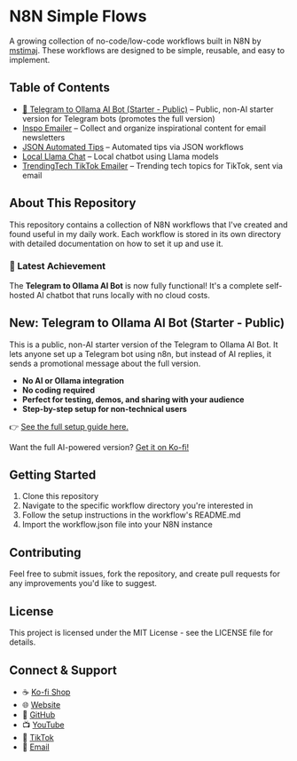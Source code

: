 # N8N Simple Flows

A growing collection of no-code/low-code workflows built in N8N by [mstimaj](https://github.com/mstimaj). These workflows are designed to be simple, reusable, and easy to implement.

## Table of Contents

- [🧠 Telegram to Ollama AI Bot (Starter - Public)](./telegram-ollama-public) – Public, non-AI starter version for Telegram bots (promotes the full version)
- [Inspo Emailer](./inspo-emailer) – Collect and organize inspirational content for email newsletters
- [JSON Automated Tips](./JSON-Automated-Tips) – Automated tips via JSON workflows
- [Local Llama Chat](./Local_llama_chat) – Local chatbot using Llama models
- [TrendingTech TikTok Emailer](./TrendingTech_TikTok_Emailer) – Trending tech topics for TikTok, sent via email

## About This Repository

This repository contains a collection of N8N workflows that I've created and found useful in my daily work. Each workflow is stored in its own directory with detailed documentation on how to set it up and use it.

### 🎉 Latest Achievement
The **Telegram to Ollama AI Bot** is now fully functional! It's a complete self-hosted AI chatbot that runs locally with no cloud costs.

## New: Telegram to Ollama AI Bot (Starter - Public)

This is a public, non-AI starter version of the Telegram to Ollama AI Bot. It lets anyone set up a Telegram bot using n8n, but instead of AI replies, it sends a promotional message about the full version.

- **No AI or Ollama integration**
- **No coding required**
- **Perfect for testing, demos, and sharing with your audience**
- **Step-by-step setup for non-technical users**

👉 [See the full setup guide here.](./telegram-ollama-public/README.md)

Want the full AI-powered version? [Get it on Ko-fi!](https://ko-fi.com/mstimaj/shop)

## Getting Started

1. Clone this repository
2. Navigate to the specific workflow directory you're interested in
3. Follow the setup instructions in the workflow's README.md
4. Import the workflow.json file into your N8N instance

## Contributing

Feel free to submit issues, fork the repository, and create pull requests for any improvements you'd like to suggest.

## License

This project is licensed under the MIT License - see the LICENSE file for details.

## Connect & Support

- ☕️ [Ko-fi Shop](https://ko-fi.com/mstimaj/shop)
- 🌐 [Website](https://mstimaj.com)
- 🐙 [GitHub](https://github.com/mstimaj)
- 📺 [YouTube](https://youtube.com/@mstimaj)
- 📱 [TikTok](https://tiktok.com/@mstimaj)
- 📧 [Email](mailto:connect@mstimaj.com)
